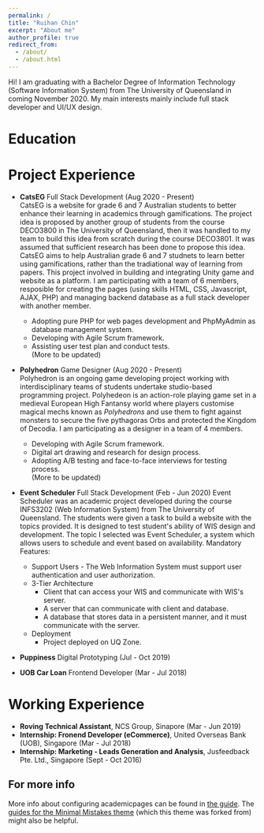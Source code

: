 ```yaml
---
permalink: /
title: "Ruihan Chin"
excerpt: "About me"
author_profile: true
redirect_from: 
  - /about/
  - /about.html
---
```


Hi! I am graduating with a Bachelor Degree of Information Technology (Software Information System) from The University of Queensland in coming November 2020. My main interests mainly include full stack developer and UI/UX design. 


Education
======


Project Experience
======
* **CatsEG** Full Stack Development (Aug 2020 - Present)   
CatsEG is a website for grade 6 and 7 Australian students to better enhance their learning in academics through gamifications. The project idea is proposed by another group of students from the course DECO3800 in The University of Queensland, then it was handled to my team to build this idea from scratch during the course DECO3801. It was assumed that sufficient research has been done to propose this idea. CatsEG aims to help Australian grade 6 and 7 studnets to learn better using gamifications, rather than the tradiational way of learning from papers. This project involved in building and integrating Unity game and website as a platform. I am participating with a team of 6 members, resposible for creating the pages (using skills HTML, CSS, Javascript, AJAX, PHP) and managing backend database as a full stack developer with another member.
  * Adopting pure PHP for web pages development and PhpMyAdmin as database management system.
  * Developing with Agile Scrum framework.
  * Assisting user test plan and conduct tests.<br>
  (More to be updated)
* **Polyhedron** Game Designer (Aug 2020 - Present)  
Polyhedron is an ongoing game developing project working with interdisciplinary teams of students undertake studio-based programming project. Polyhedeon is an action-role playing game set in a medieval European High Fantansy world where players customise magical mechs known as <em>Polyhedrons</em> and use them to fight against monsters to secure the five pythagoras Orbs and protected the Kingdom of Decodia. I am participating as a designer in a team of 4 members.
  * Developing with Agile Scrum framework.
  * Digital art drawing and research for design process.
  * Adopting A/B testing and face-to-face interviews for testing process.<br>
  (More to be updated)
* **Event Scheduler** Full Stack Development (Feb - Jun 2020)
Event Scheduler was an academic project developed during the course INFS3202 (Web Information System) from The University of Queensland. The students were given a task to build a website with the topics provided. It is designed to test student's ability of WIS design and development. The topic I selected was Event Scheduler, a system which allows users to schedule and event based on availability. 
Mandatory Features: <br>
  * Support Users - The Web Information System must support user authentication and user authorization.
  * 3-Tier Architecture
    * Client that can access your WIS and communicate with WIS's server.
    * A server that can communicate with client and database.
    * A database that stores data in a persistent manner, and it must communicate with the server.
  * Deployment
    * Project deployed on UQ Zone.
    
 
* **Puppiness** Digital Prototyping (Jul - Oct 2019)
* **UOB Car Loan** Frontend Developer (Mar - Jul 2018)
 

Working Experience
======
* **Roving Technical Assistant**, NCS Group, Sinapore (Mar - Jun 2019)
* **Internship: Fronend Developer (eCommerce)**, United Overseas Bank (UOB), Singapore (Mar - Jul 2018)
* **Internship: Marketing - Leads Generation and Analysis**, Jusfeedback Pte. Ltd., Singapore (Sept - Oct 2016)



For more info
------
More info about configuring academicpages can be found in [the guide](https://academicpages.github.io/markdown/). The [guides for the Minimal Mistakes theme](https://mmistakes.github.io/minimal-mistakes/docs/configuration/) (which this theme was forked from) might also be helpful.
